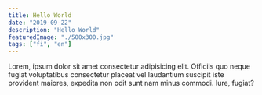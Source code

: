 ```yaml
---
title: Hello World
date: "2019-09-22"
description: "Hello World"
featuredImage: "./500x300.jpg"
tags: ["fi", "en"]
---
```


Lorem, ipsum dolor sit amet consectetur adipisicing elit. Officiis quo neque fugiat voluptatibus consectetur placeat vel laudantium suscipit iste provident maiores, expedita non odit sunt nam minus commodi. Iure, fugiat?